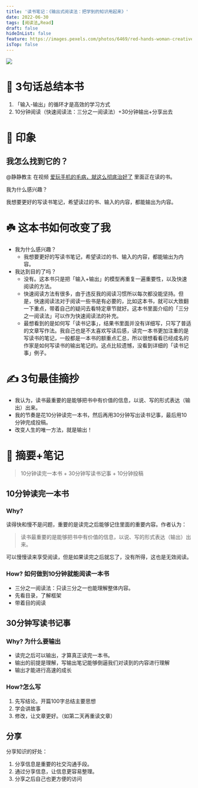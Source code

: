 ```yaml
---
title: '读书笔记：《输出式阅读法：把学到的知识用起来》'
date: 2022-06-30
tags: [阅读法,Read]
draft: false
hideInList: false
feature: https://images.pexels.com/photos/6469/red-hands-woman-creative.jpg?auto=compress&cs=tinysrgb&w=800
isTop: false
---
```

![](https://img9.doubanio.com/view/subject/s/public/s34153424.jpg)

# 🚀 3句话总结本书

1. 「输入-输出」的循环才是高效的学习方式
2. 10分钟阅读（快速阅读法：三分之一阅读法）+30分钟输出+分享出去

# 🎨 印象

## 我怎么找到它的？

@静静教主 在视频 [爱玩手机的毛病，就这么彻底治好了](https://v.douyin.com/YpCvGCC/ ) 里面正在读的书。

我为什么感兴趣？

我想要更好的写读书笔记，希望读过的书、输入的内容，都能输出为内容。

# ☘️ 这本书如何改变了我

- 我为什么感兴趣？
	- 我想要更好的写读书笔记，希望读过的书、输入的内容，都能输出为内容。
- 我达到目的了吗？
	- 没有。这本书只是把「输入+输出」的模型再重复一遍重要性，以及快速阅读的方法。
	- 快速阅读方法有很多，由于违反我的阅读习惯所以每次都没能坚持。但是，快速阅读法对于阅读一些书是有必要的，比如这本书，就可以大致翻一下重点，带着自己的疑问去看特定章节就好。这本书里面介绍的「三分之一阅读法」可以作为快速阅读法的补充。
	- 最想看到的是如何写「读书记事」，结果书里面并没有详细写，只写了普适的文章写作法。我自己也是不太喜欢写读后感，读完一本书更加注重的是写读书的笔记，一般都是一本书的额重点汇总，所以很想看看已经成名的作家是如何写读书的输出笔记的。这点比较遗憾，没看到详细的「读书记事」例子。

# ✍️ 3句最佳摘抄

- 我认为，读书最重要的是能够把书中有价值的信息，以说、写的形式表达（输出）出来。
- 我的节奏是花10分钟读完一本书，然后再用30分钟写出读书记事，最后用10分钟完成投稿。
- 改变人生的唯一方法，就是输出！

# 📒 摘要+笔记

>10分钟读完一本书 + 30分钟写读书记事 + 10分钟投稿

## 10分钟读完一本书

### Why?
读得快和慢不是问题，重要的是读完之后能够记住里面的重要内容。作者认为：
> 读书最重要的是能够把书中有价值的信息，以说、写的形式表达（输出）出来。

可以慢慢读来享受阅读，但是如果读完之后就忘了，没有所得，这也是无效阅读。

### How? 如何做到10分钟就能阅读一本书

- 三分之一阅读法：只读三分之一也能理解整体内容。
- 先看目录，了解框架
- 带着目的阅读

## 30分钟写读书记事

### Why? 为什么要输出

- 读完之后可以输出，才算真正读完一本书。
- 输出的前提是理解，写输出笔记能够倒逼我们对读到的内容进行理解
- 输出才能进行高速的成长

### How?怎么写

1. 先写结论。开篇100字总结主要思想
2. 学会讲故事
3. 修改，让文章更好。（如第二天再重读文章）

## 分享

分享知识的好处：
1. 分享信息是重要的社交沟通手段。
2. 通过分享信息，让信息更容易整理。
3. 分享之后自己也更方便的访问
